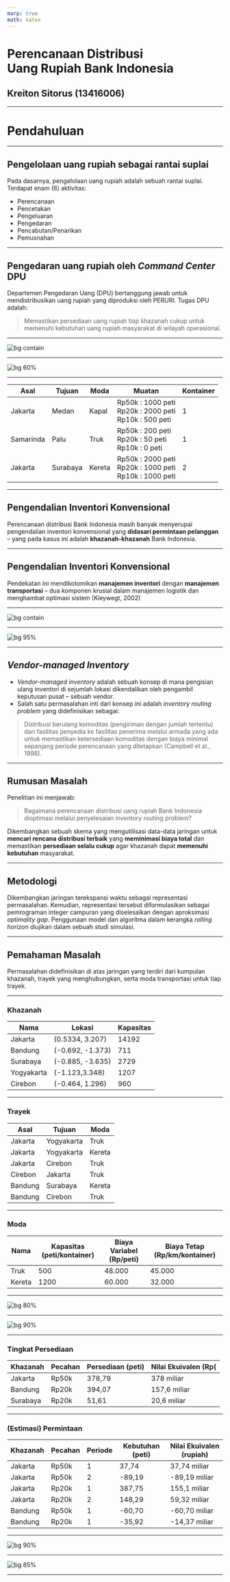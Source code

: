 ```yaml
---
marp: true
math: katex
---
```


# <!-- fit --> Perencanaan Distribusi <br> Uang Rupiah Bank Indonesia

## Kreiton Sitorus (13416006)

---

<!-- footer: 'Operasionalisasi Distribusi Uang Rupiah Bank Indonesia' -->

# <!-- fit --> Pendahuluan

---

## Pengelolaan uang rupiah sebagai rantai suplai
Pada dasarnya, pengelolaan uang rupiah adalah sebuah rantai suplai. Terdapat enam (6) aktivitas:
  - Perencanaan
  - Pencetakan
  - Pengeluaran 
  - Pengedaran
  - Pencabutan/Penarikan
  - Pemusnahan

---

## Pengedaran uang rupiah oleh _Command Center_ DPU

Departemen Pengedaran Uang (DPU) bertanggung jawab untuk mendistribusikan uang rupiah yang diproduksi oleh PERURI. Tugas DPU adalah:

> Memastikan persediaan uang rupiah tiap khazanah cukup untuk memenuhi kebutuhan uang rupiah masyarakat di wilayah operasional.

---

![bg contain](./khazanah_bank_indonesia.png)

---

![bg 60%](./Presentasi-PengedaranUang.drawio.png)

---

| Asal      | Tujuan   | Moda   | Muatan                                                          | Kontainer |
| --------- | -------- | ------ | --------------------------------------------------------------- | --------- |
| Jakarta   | Medan    | Kapal  | Rp50k : 1000 peti  <br> Rp20k : 2000 peti <br> Rp10k : 500 peti | 1         |
| Samarinda | Palu     | Truk   | Rp50k : 200 peti <br> Rp20k : 50 peti <br> Rp10k : 0 peti       | 1         |
| Jakarta   | Surabaya | Kereta | Rp50k : 2000 peti <br> Rp20k : 1000 peti <br> Rp10k : 1000 peti | 2         |

---

## Pengendalian Inventori Konvensional

Perencanaan distribusi Bank Indonesia masih banyak menyerupai pengendalian inventori konvensional yang **didasari permintaan pelanggan** – yang pada kasus ini adalah **khazanah-khazanah** Bank Indonesia.

---

## Pengendalian Inventori Konvensional

Pendekatan ini mendikotomikan **manajemen inventori** dengan **manajemen transportasi** – dua komponen krusial dalam manajemen logistik dan menghambat optimasi sistem (Kleywegt, 2002)

---

![bg contain](./Presentasi-Dichotomy.drawio.png)

---

![bg 95%](./Presentasi-Breakdown.drawio.png)

---

## _Vendor-managed Inventory_
- _Vendor-managed inventory_ adalah sebuah konsep di mana pengisian ulang inventori di sejumlah lokasi dikendalikan oleh pengambil keputusan pusat – sebuah vendor.
- Salah satu permasalahan inti dari konsep ini adalah _inventory routing problem_ yang didefinisikan sebagai:

> Distribusi berulang komoditas (pengiriman dengan jumlah tertentu) dari fasilitas penyedia ke fasilitas penerima melalui armada yang ada untuk memastikan ketersediaan komoditas dengan biaya minimal sepanjang periode perencanaan yang ditetapkan (Campbell et al., 1998).

---

## Rumusan Masalah
Penelitian ini menjawab: 

> Bagaimana perencanaan distribusi uang rupiah Bank Indonesia dioptimasi melalui penyelesaian inventory routing problem?

Dikembangkan sebuah skema yang mengutilisasi data-data jaringan untuk **mencari rencana distribusi terbaik** yang **meminimasi biaya total** dan memastikan **persediaan selalu cukup** agar khazanah dapat **memenuhi kebutuhan** masyarakat.

---

## Metodologi

Dikembangkan jaringan terekspansi waktu sebagai representasi permasalahan. Kemudian, representasi tersebut diformulasikan sebagai pemrograman integer campuran yang diselesaikan dengan aproksimasi _optimality gap_. Penggunaan model dan algoritma dalam kerangka _rolling horizon_ diujikan dalam sebuah studi simulasi.

---

## Pemahaman Masalah

Permasalahan didefinisikan di atas jaringan yang terdiri dari kumpulan khazanah, trayek yang menghubungkan, serta moda transportasi untuk tiap trayek.

---

### Khazanah

| Nama       | Lokasi           | Kapasitas |
| ---------- | ---------------- | --------- |
| Jakarta    | (0.5334, 3.207)  | 14192     |
| Bandung    | (-0.692, -1.373) | 711       |
| Surabaya   | (-0.885, -3.635) | 2729      |
| Yogyakarta | (-1.123,3.348)   | 1207      |
| Cirebon    | (-0.464, 1.296)  | 960       |

---

### Trayek

| Asal    | Tujuan     | Moda   |
| ------- | ---------- | ------ |
| Jakarta | Yogyakarta | Truk   |
| Jakarta | Yogyakarta | Kereta |
| Jakarta | Cirebon    | Truk   |
| Cirebon | Jakarta    | Truk   |
| Bandung | Surabaya   | Kereta |
| Bandung | Cirebon    | Truk   |

---

### Moda

| Nama   | Kapasitas (peti/kontainer) | Biaya Variabel (Rp/peti) | Biaya Tetap (Rp/km/kontainer) |
| ------ | -------------------------- | ------------------------ | ----------------------------- |
| Truk   | 500                        | 48.000                   | 45.000                        |
| Kereta | 1200                       | 60.000                   | 32.000                        |

---

![bg 80%](./Jaringan_base.png)

---

![bg 90%](./Jaringan_expanded.png)

---

### Tingkat Persediaan

| Khazanah | Pecahan | Persediaan (peti) | Nilai Ekuivalen (Rp( |
| -------- | ------- | ----------------- | -------------------- |
| Jakarta  | Rp50k   | 378,79            | 378 miliar           |
| Bandung  | Rp20k   | 394,07            | 157,6 miliar         |
| Surabaya | Rp20k   | 51,61             | 20,6 miliar          |

---

### (Estimasi) Permintaan


| Khazanah | Pecahan | Periode | Kebutuhan (peti) | Nilai Ekuivalen (rupiah) |
| -------- | ------- | ------- | ---------------- | ------------------------ |
| Jakarta  | Rp50k   | 1       | 37,74            | 37,74 miliar             |
| Jakarta  | Rp50k   | 2       | -89,19           | -89,19 miliar            |
| Jakarta  | Rp20k   | 1       | 387,75           | 155,1 miliar             |
| Jakarta  | Rp20k   | 2       | 148,29           | 59,32 miliar             |
| Bandung  | Rp50k   | 1       | -60,70           | -60,70 miliar            |
| Bandung  | Rp20k   | 1       | -35,92           | -14,37 miliar            |

---

![bg 90%](./Jaringan_solusi.png)

---

![bg 85%](./RollingHorizon.drawio.png)

---

